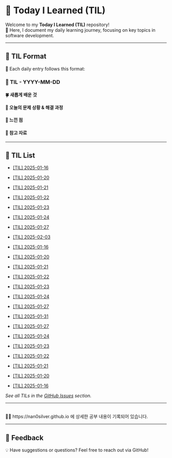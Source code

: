 # 🌟 Today I Learned (TIL)

Welcome to my **Today I Learned (TIL)** repository! <br>
🚀 Here, I document my daily learning journey, focusing on key topics in software development.

---

## 📝 TIL Format

📅 Each daily entry follows this format:

### 📖 TIL - YYYY-MM-DD

#### 🍀 새롭게 배운 것

#### 🍎 오늘의 문제 상황 & 해결 과정

#### 🦄 느낀 점

#### 🐬 참고 자료

---

## 📌 TIL List

- [[TIL] 2025-01-16](https://github.com/nan0silver/TIL/issues/1)
- [[TIL] 2025-01-20](https://github.com/nan0silver/TIL/issues/2)
- [[TIL] 2025-01-21](https://github.com/nan0silver/TIL/issues/3)
- [[TIL] 2025-01-22](https://github.com/nan0silver/TIL/issues/4)
- [[TIL] 2025-01-23](https://github.com/nan0silver/TIL/issues/5)
- [[TIL] 2025-01-24](https://github.com/nan0silver/TIL/issues/6)
- [[TIL] 2025-01-27](https://github.com/nan0silver/TIL/issues/7)
- [[TIL] 2025-02-03](https://github.com/nan0silver/TIL/issues/9)

- [[TIL] 2025-01-16](https://github.com/nan0silver/TIL/issues/1)
- [[TIL] 2025-01-20](https://github.com/nan0silver/TIL/issues/2)
- [[TIL] 2025-01-21](https://github.com/nan0silver/TIL/issues/3)
- [[TIL] 2025-01-22](https://github.com/nan0silver/TIL/issues/4)
- [[TIL] 2025-01-23](https://github.com/nan0silver/TIL/issues/5)
- [[TIL] 2025-01-24](https://github.com/nan0silver/TIL/issues/6)
- [[TIL] 2025-01-27](https://github.com/nan0silver/TIL/issues/7)

- [[TIL] 2025-01-31](https://github.com/nan0silver/TIL/issues/8)
- [[TIL] 2025-01-27](https://github.com/nan0silver/TIL/issues/7)
- [[TIL] 2025-01-24](https://github.com/nan0silver/TIL/issues/6)
- [[TIL] 2025-01-23](https://github.com/nan0silver/TIL/issues/5)
- [[TIL] 2025-01-22](https://github.com/nan0silver/TIL/issues/4)
- [[TIL] 2025-01-21](https://github.com/nan0silver/TIL/issues/3)
- [[TIL] 2025-01-20](https://github.com/nan0silver/TIL/issues/2)
- [[TIL] 2025-01-16](https://github.com/nan0silver/TIL/issues/1)

_See all TILs in the [GitHub Issues](https://github.com/nan0silver/TIL/issues) section._

---

<br>
🐯🐯 https://nan0silver.github.io 에 상세한 공부 내용이 기록되어 있습니다.

---

## 💬 Feedback

💡 Have suggestions or questions? Feel free to reach out via GitHub!
